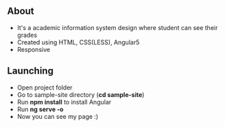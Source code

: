 ## About
* It's a academic information system design where student can see their grades
* Created using HTML, CSS(LESS), Angular5
* Responsive

## Launching
* Open project folder
* Go to sample-site directory (**cd sample-site**)
* Run **npm install** to install Angular
* Run **ng serve -o**
* Now you can see my page :)
